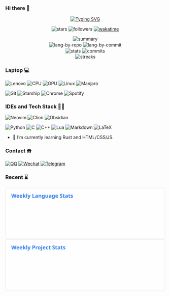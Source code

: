 ### Hi there 👋

<!--
**Fr4nk1in-USTC/Fr4nk1in-USTC** is a ✨ _special_ ✨ repository because its `README.md` (this file) appears on your GitHub profile.

Here are some ideas to get you started:

- 🔭 I’m currently working on ...
- 🌱 I’m currently learning ...
- 👯 I’m looking to collaborate on ...
- 🤔 I’m looking for help with ...
- 💬 Ask me about ...
- 📫 How to reach me: ...
- 😄 Pronouns: ...
- ⚡ Fun fact: ...
-->


<p align="center">
  <a href="https://git.io/typing-svg">
    <img src="https://readme-typing-svg.demolab.com?font=Fira+Code&center=true&vCenter=true&pause=1000&width=435&lines=USTC%5BFr4nk1in%5D.profile()" alt="Typing SVG" />
  </a>
</p>

<p align="center">
  <img src="https://img.shields.io/github/stars/Fr4nk1in-USTC?affiliations=OWNER&style=for-the-badge" alt="stars">
  <img src="https://img.shields.io/github/followers/Fr4nk1in-USTC?style=for-the-badge" alt="followers">
  <a href="https://wakatime.com/@e024e23b-0211-4224-b6ed-23c808e3d2e9">
    <img src="https://wakatime.com/badge/user/e024e23b-0211-4224-b6ed-23c808e3d2e9.svg?style=for-the-badge" alt="wakatime">
  </a>
</p>

<p align="center">
  <img src="https://github-profile-summary-cards.vercel.app/api/cards/profile-details?username=Fr4nk1in-USTC&theme=tokyonight" alt="summary">
  <br>
  <img align="center" src="http://github-profile-summary-cards.vercel.app/api/cards/repos-per-language?username=Fr4nk1in-USTC&theme=tokyonight&hide=vhdl,systemverilog" alt="lang-by-repo">
  <img align="center" src="http://github-profile-summary-cards.vercel.app/api/cards/most-commit-language?username=Fr4nk1in-USTC&theme=tokyonight&hide=vhdl,systemverilog" alt="lang-by-commit">
  <br>
  <img align="center" src="http://github-profile-summary-cards.vercel.app/api/cards/stats?username=Fr4nk1in-USTC&theme=tokyonight" alt="stats">
  <img align="center" src="http://github-profile-summary-cards.vercel.app/api/cards/productive-time?username=Fr4nk1in-USTC&theme=tokyonight&utcOffset=8" alt="commits">
  <br>
  <img align="center" src="https://github-readme-streak-stats.herokuapp.com/?user=Fr4nk1in-USTC&theme=tokyonight" alt="streaks">
</p>

### Laptop 💻
![Lenovo](https://img.shields.io/badge/lenovo%20laptop-E2231A?style=for-the-badge&logo=lenovo&logoColor=white)
![CPU](https://img.shields.io/badge/Intel-Core_i5_10th-0071C5?style=for-the-badge&logo=intel&logoColor=white)
![GPU](https://img.shields.io/badge/NVIDIA-MX350-76B900?style=for-the-badge&logo=nvidia&logoColor=white)
![Linux](https://img.shields.io/badge/Linux-FCC624?style=for-the-badge&logo=linux&logoColor=black)
![Manjaro](https://img.shields.io/badge/manjaro-35BF5C?style=for-the-badge&logo=manjaro&logoColor=white)

![Git](https://img.shields.io/badge/GIT-E44C30?style=for-the-badge&logo=git&logoColor=white)
![Starship](https://img.shields.io/badge/starship-DD0B78?style=for-the-badge&logo=starship&logoColor=white)
![Chrome](https://img.shields.io/badge/Google_chrome-4285F4?style=for-the-badge&logo=Google-chrome&logoColor=white)
![Spotify](https://img.shields.io/badge/Spotify-1ED760?&style=for-the-badge&logo=spotify&logoColor=white)

### IDEs and Tech Stack 👨‍💻
![Neovim](https://img.shields.io/badge/NeoVim-%2357A143.svg?&style=for-the-badge&logo=neovim&logoColor=white)
![Clion](https://img.shields.io/badge/CLion-000000?style=for-the-badge&logo=clion&logoColor=white)
![Obsidian](https://img.shields.io/badge/Obsidian-483699?style=for-the-badge&logo=Obsidian&logoColor=white)

![Python](https://img.shields.io/badge/Python-3776AB?style=for-the-badge&logo=python&logoColor=white)
![C](https://img.shields.io/badge/C-00599C?style=for-the-badge&logo=c&logoColor=white)
![C++](https://img.shields.io/badge/C%2B%2B-00599C?style=for-the-badge&logo=c%2B%2B&logoColor=white)
![Lua](https://img.shields.io/badge/Lua-2C2D72?style=for-the-badge&logo=lua&logoColor=white)
![Markdown](https://img.shields.io/badge/Markdown-000000?style=for-the-badge&logo=markdown&logoColor=white)
![LaTeX](https://img.shields.io/badge/LaTeX-47A141?style=for-the-badge&logo=LaTeX&logoColor=white)

- 🌱 I’m currently learning Rust and HTML/CSS/JS.

### Contact ☎️

[![QQ](https://img.shields.io/badge/Tencent_QQ-EB1923?style=for-the-badge&logo=TencentQQ&logoColor=white)](http://wpa.qq.com/msgrd?v=3&uin=1465814436&site=qq&menu=yes)
[![Wechat](https://img.shields.io/badge/WeChat-07C160?style=for-the-badge&logo=wechat&logoColor=white)]()
[![Telegram](https://img.shields.io/badge/Telegram-2CA5E0?style=for-the-badge&logo=telegram&logoColor=white)](https://t.me/Fr4nk1i)

### Recent ⌛

<p align="center">
  <img align="center" src="https://raw.githubusercontent.com/Fr4nk1in-USTC/Fr4nk1in-USTC/master/images/wakatime_weekly_language_stats.svg">
  <img align="center" src="https://raw.githubusercontent.com/Fr4nk1in-USTC/Fr4nk1in-USTC/master/images/wakatime_weekly_project_stats.svg">
</p>